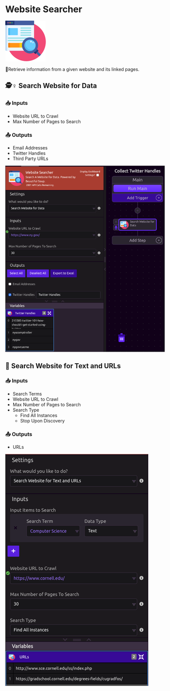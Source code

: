 # Website Searcher

![Search a Website for Data. Powered by Beautiful Soup.](../../.gitbook/assets/site_siftter%20%281%29.png)

🔗Retrieve information from a given website and its linked pages.

## 🕵♀ Search Website for Data

### 📥 Inputs

* Website URL to Crawl
* Max Number of Pages to Search

### 📤 Outputs

* Email Addresses
* Twitter Handles
* Third Party URLs

![](../../.gitbook/assets/screen-shot-2019-07-17-at-5.06.25-pm.png)

## 🔎 Search Website for Text and URLs

### 📥 Inputs

* Search Terms
* Website URL to Crawl
* Max Number of Pages to Search
* Search Type
  * Find All Instances
  * Stop Upon Discovery

### 📤 Outputs

* URLs

![](../../.gitbook/assets/screen-shot-2019-07-17-at-5.09.56-pm.png)

